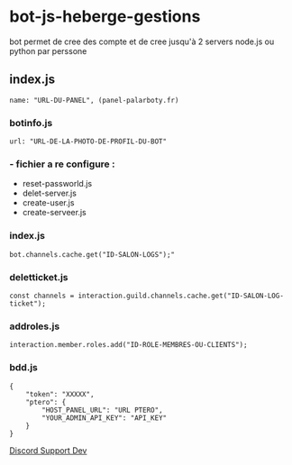 # bot-js-heberge-gestions
bot permet de cree des compte et de cree jusqu'à 2 servers node.js ou python par perssone

## index.js
```
name: "URL-DU-PANEL", (panel-palarboty.fr)
```

### botinfo.js
```
url: "URL-DE-LA-PHOTO-DE-PROFIL-DU-BOT"
```


### - fichier a re configure :

- reset-passworld.js
- delet-server.js
- create-user.js
- create-serveer.js

### index.js
```
bot.channels.cache.get("ID-SALON-LOGS");"
```

### deletticket.js
```
const channels = interaction.guild.channels.cache.get("ID-SALON-LOG-ticket");
```

### addroles.js
```
interaction.member.roles.add("ID-ROLE-MEMBRES-OU-CLIENTS");
```

### bdd.js
```
{
    "token": "XXXXX",
    "ptero": {
        "HOST_PANEL_URL": "URL PTERO",
        "YOUR_ADMIN_API_KEY": "API_KEY"
    }
}
```

[Discord Support Dev](https://discord.gg/rkRpKpV6xV)